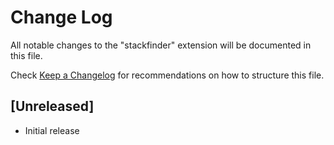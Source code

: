 # Change Log

All notable changes to the "stackfinder" extension will be documented in this file.

Check [Keep a Changelog](http://keepachangelog.com/) for recommendations on how to structure this file.

## [Unreleased]

- Initial release